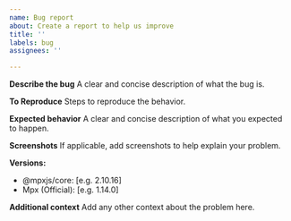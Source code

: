 ```yaml
---
name: Bug report
about: Create a report to help us improve
title: ''
labels: bug
assignees: ''

---
```


**Describe the bug**
A clear and concise description of what the bug is.

**To Reproduce**
Steps to reproduce the behavior.

**Expected behavior**
A clear and concise description of what you expected to happen.

**Screenshots**
If applicable, add screenshots to help explain your problem.

**Versions:**
 - @mpxjs/core: [e.g. 2.10.16]
 - Mpx (Official): [e.g. 1.14.0]

**Additional context**
Add any other context about the problem here.
